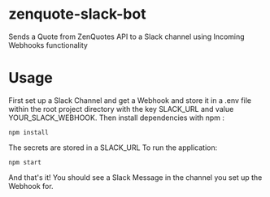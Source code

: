 # zenquote-slack-bot
Sends a Quote from ZenQuotes API to a Slack channel using Incoming Webhooks functionality

# Usage
First set up a Slack Channel and get a Webhook and store it in a .env file within the root project directory with the key SLACK_URL and value YOUR_SLACK_WEBHOOK. Then install dependencies with npm :
```
npm install 
```
The secrets are stored in a SLACK_URL
To run the application:
```
npm start
```

And that's it! You should see a Slack Message in the channel you set up the Webhook for. 
